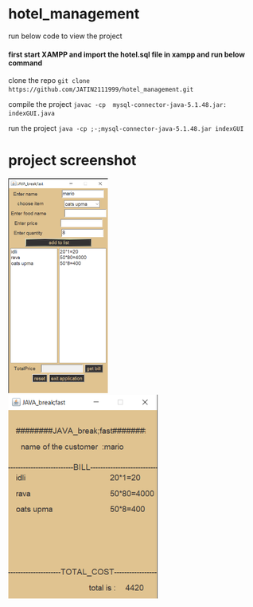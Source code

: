 # hotel_management
run below code to view the project 

#### first start XAMPP and import the hotel.sql file in xampp and run below command

clone the repo
`git clone https://github.com/JATIN2111999/hotel_management.git`

compile the project `javac -cp  mysql-connector-java-5.1.48.jar: indexGUI.java`

run the project `java -cp ;-;mysql-connector-java-5.1.48.jar indexGUI`

# project screenshot
<img src="https://github.com/JATIN2111999/hotel_management/blob/master/1.png" width="200"> &nbsp;&nbsp;&nbsp; <img src="https://github.com/JATIN2111999/hotel_management/blob/master/2.png" width="300">
